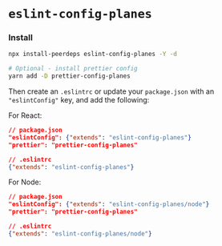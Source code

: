 # `eslint-config-planes`

### Install

```sh
npx install-peerdeps eslint-config-planes -Y -d

# Optional - install prettier config
yarn add -D prettier-config-planes
```

Then create an `.eslintrc` or update your `package.json` with an
`"eslintConfig"` key, and add the following:

For React:
```json
// package.json
"eslintConfig": {"extends": "eslint-config-planes"}
"prettier": "prettier-config-planes"

// .eslintrc
{"extends": "eslint-config-planes"}
```

For Node:
```json
// package.json
"eslintConfig": {"extends": "eslint-config-planes/node"}
"prettier": "prettier-config-planes"

// .eslintrc
{"extends": "eslint-config-planes/node"}
```
